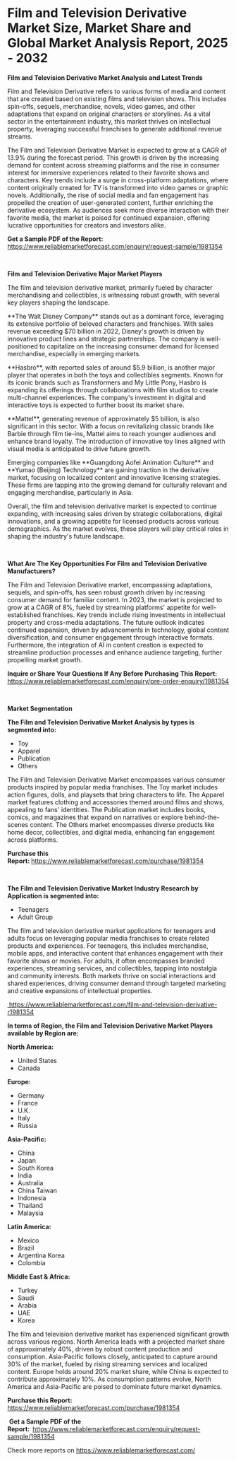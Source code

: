 <p><h1>Film and Television Derivative Market Size, Market Share and Global Market Analysis Report, 2025 - 2032</h1></p><p><strong>Film and Television Derivative Market Analysis and Latest Trends</strong></p>
<p><p>Film and Television Derivative refers to various forms of media and content that are created based on existing films and television shows. This includes spin-offs, sequels, merchandise, novels, video games, and other adaptations that expand on original characters or storylines. As a vital sector in the entertainment industry, this market thrives on intellectual property, leveraging successful franchises to generate additional revenue streams.</p><p>The Film and Television Derivative Market is expected to grow at a CAGR of 13.9% during the forecast period. This growth is driven by the increasing demand for content across streaming platforms and the rise in consumer interest for immersive experiences related to their favorite shows and characters. Key trends include a surge in cross-platform adaptations, where content originally created for TV is transformed into video games or graphic novels. Additionally, the rise of social media and fan engagement has propelled the creation of user-generated content, further enriching the derivative ecosystem. As audiences seek more diverse interaction with their favorite media, the market is poised for continued expansion, offering lucrative opportunities for creators and investors alike.</p></p>
<p><strong>Get a Sample PDF of the Report:&nbsp;</strong> <a href="https://www.reliablemarketforecast.com/enquiry/request-sample/1981354?utm_campaign=2300&utm_medium=2&utm_source=Github&utm_content=ia&utm_term=06042025&utm_id=film-and-television-derivative">https://www.reliablemarketforecast.com/enquiry/request-sample/1981354</a></p>
<p>&nbsp;</p>
<p><strong>Film and Television Derivative Major Market Players</strong></p>
<p><p>The film and television derivative market, primarily fueled by character merchandising and collectibles, is witnessing robust growth, with several key players shaping the landscape.</p><p>**The Walt Disney Company** stands out as a dominant force, leveraging its extensive portfolio of beloved characters and franchises. With sales revenue exceeding $70 billion in 2022, Disney's growth is driven by innovative product lines and strategic partnerships. The company is well-positioned to capitalize on the increasing consumer demand for licensed merchandise, especially in emerging markets.</p><p>**Hasbro**, with reported sales of around $5.9 billion, is another major player that operates in both the toys and collectibles segments. Known for its iconic brands such as Transformers and My Little Pony, Hasbro is expanding its offerings through collaborations with film studios to create multi-channel experiences. The company's investment in digital and interactive toys is expected to further boost its market share.</p><p>**Mattel**, generating revenue of approximately $5 billion, is also significant in this sector. With a focus on revitalizing classic brands like Barbie through film tie-ins, Mattel aims to reach younger audiences and enhance brand loyalty. The introduction of innovative toy lines aligned with visual media is anticipated to drive future growth.</p><p>Emerging companies like **Guangdong Aofei Animation Culture** and **Yumao (Beijing) Technology** are gaining traction in the derivative market, focusing on localized content and innovative licensing strategies. These firms are tapping into the growing demand for culturally relevant and engaging merchandise, particularly in Asia.</p><p>Overall, the film and television derivative market is expected to continue expanding, with increasing sales driven by strategic collaborations, digital innovations, and a growing appetite for licensed products across various demographics. As the market evolves, these players will play critical roles in shaping the industry's future landscape.</p></p>
<p>&nbsp;</p>
<p><strong>What Are The Key Opportunities For Film and Television Derivative Manufacturers?</strong></p>
<p><p>The Film and Television Derivative market, encompassing adaptations, sequels, and spin-offs, has seen robust growth driven by increasing consumer demand for familiar content. In 2023, the market is projected to grow at a CAGR of 8%, fueled by streaming platforms' appetite for well-established franchises. Key trends include rising investments in intellectual property and cross-media adaptations. The future outlook indicates continued expansion, driven by advancements in technology, global content diversification, and consumer engagement through interactive formats. Furthermore, the integration of AI in content creation is expected to streamline production processes and enhance audience targeting, further propelling market growth.</p></p>
<p><strong>Inquire or Share Your Questions If Any Before Purchasing This Report:</strong> <a href="https://www.reliablemarketforecast.com/enquiry/pre-order-enquiry/1981354?utm_campaign=2300&utm_medium=2&utm_source=Github&utm_content=ia&utm_term=06042025&utm_id=film-and-television-derivative">https://www.reliablemarketforecast.com/enquiry/pre-order-enquiry/1981354</a></p>
<p>&nbsp;</p>
<p><strong>Market Segmentation</strong></p>
<p><strong>The Film and Television Derivative Market Analysis by types is segmented into:</strong></p>
<p><ul><li>Toy</li><li>Apparel</li><li>Publication</li><li>Others</li></ul></p>
<p><p>The Film and Television Derivative Market encompasses various consumer products inspired by popular media franchises. The Toy market includes action figures, dolls, and playsets that bring characters to life. The Apparel market features clothing and accessories themed around films and shows, appealing to fans' identities. The Publication market includes books, comics, and magazines that expand on narratives or explore behind-the-scenes content. The Others market encompasses diverse products like home decor, collectibles, and digital media, enhancing fan engagement across platforms.</p></p>
<p><strong>Purchase this Report:&nbsp;</strong><a href="https://www.reliablemarketforecast.com/purchase/1981354?utm_campaign=2300&utm_medium=2&utm_source=Github&utm_content=ia&utm_term=06042025&utm_id=film-and-television-derivative">https://www.reliablemarketforecast.com/purchase/1981354</a></p>
<p>&nbsp;</p>
<p><strong>The Film and Television Derivative Market Industry Research by Application is segmented into:</strong></p>
<p><ul><li>Teenagers</li><li>Adult Group</li></ul></p>
<p><p>The film and television derivative market applications for teenagers and adults focus on leveraging popular media franchises to create related products and experiences. For teenagers, this includes merchandise, mobile apps, and interactive content that enhances engagement with their favorite shows or movies. For adults, it often encompasses branded experiences, streaming services, and collectibles, tapping into nostalgia and community interests. Both markets thrive on social interactions and shared experiences, driving consumer demand through targeted marketing and creative expansions of intellectual properties.</p></p>
<p><a href="https://www.reliablemarketforecast.com/film-and-television-derivative-r1981354?utm_campaign=2300&utm_medium=2&utm_source=Github&utm_content=ia&utm_term=06042025&utm_id=film-and-television-derivative">&nbsp;https://www.reliablemarketforecast.com/film-and-television-derivative-r1981354</a></p>
<p><strong>In terms of Region, the Film and Television Derivative Market Players available by Region are:</strong></p>
<p>
    <p> <strong> North America: </strong>
        <ul>
            <li>United States</li>
            <li>Canada</li>
        </ul>
        </p> 
    <p> <strong> Europe: </strong>
        <ul>
            <li>Germany</li>
            <li>France</li>
            <li>U.K.</li>
            <li>Italy</li>
            <li>Russia</li>
        </ul>
        </p> 
    <p> <strong> Asia-Pacific: </strong>
        <ul>
            <li>China</li>
            <li>Japan</li>
            <li>South Korea</li>
            <li>India</li>
            <li>Australia</li>
            <li>China Taiwan</li>
            <li>Indonesia</li>
            <li>Thailand</li>
            <li>Malaysia</li>
        </ul>
        </p> 
    <p> <strong> Latin America: </strong>
        <ul>
            <li>Mexico</li>
            <li>Brazil</li>
            <li>Argentina Korea</li>
            <li>Colombia</li>
        </ul>
        </p> 
    <p> <strong> Middle East & Africa: </strong>
        <ul>
            <li>Turkey</li>
            <li>Saudi</li>
            <li>Arabia</li>
            <li>UAE</li>
            <li>Korea</li>
        </ul>
    </p>
    </p>
<p><p>The film and television derivative market has experienced significant growth across various regions. North America leads with a projected market share of approximately 40%, driven by robust content production and consumption. Asia-Pacific follows closely, anticipated to capture around 30% of the market, fueled by rising streaming services and localized content. Europe holds around 20% market share, while China is expected to contribute approximately 10%. As consumption patterns evolve, North America and Asia-Pacific are poised to dominate future market dynamics.</p></p>
<p><strong>Purchase this Report: </strong><a href="https://www.reliablemarketforecast.com/purchase/1981354?utm_campaign=2300&utm_medium=2&utm_source=Github&utm_content=ia&utm_term=06042025&utm_id=film-and-television-derivative">https://www.reliablemarketforecast.com/purchase/1981354</a></p>
<p>&nbsp;<strong>Get a Sample PDF of the Report:&nbsp;&nbsp;</strong><a href="https://www.reliablemarketforecast.com/enquiry/request-sample/1981354?utm_campaign=2300&utm_medium=2&utm_source=Github&utm_content=ia&utm_term=06042025&utm_id=film-and-television-derivative">https://www.reliablemarketforecast.com/enquiry/request-sample/1981354</a></p>
<p><strong></strong></p>
<p>Check more reports on <a href="https://www.reliablemarketforecast.com/?utm_campaign=2300&utm_medium=2&utm_source=Github&utm_content=ia&utm_term=06042025&utm_id=film-and-television-derivative">https://www.reliablemarketforecast.com/</a></p>